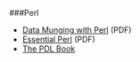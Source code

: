 ###Perl
* [Data Munging with Perl](http://perlhacks.com/dmp.pdf) (PDF)
* [Essential Perl](http://cslibrary.stanford.edu/108/EssentialPerl.pdf) (PDF)
* [The PDL Book](http://sourceforge.net/projects/pdl/files/PDL_2013/PDL-Book/PDL-Book-20130322.pdf)
